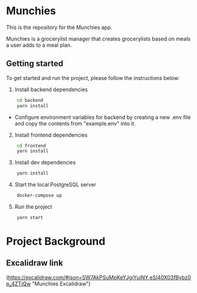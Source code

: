 # Munchies

This is the repository for the Munchies app.

Munchies is a grocerylist manager that creates grocerylists based on meals a user adds to a meal plan.

## Getting started

To get started and run the project, please follow the instructions below:

1. Install backend dependencies

```sh
    cd backend
    yarn install
```

 - Configure environment variables for backend by creating a new .env file and copy the contents from "example.env" into it.


2.  Install frontend dependencies

```sh
    cd frontend
    yarn install
```

3. Install dev dependencies

```sh
    yarn install
```

4. Start the local PostgreSQL server

```sh
    docker-compose up
```

5. Run the project

```sh
    yarn start
```

# Project Background

## Excalidraw link
(https://excalidraw.com/#json=SW7AkPSuMpKeYJgiYuiNY,eSI40X03fBybz0p_4ZTiQw "Munchies Excalidraw")

